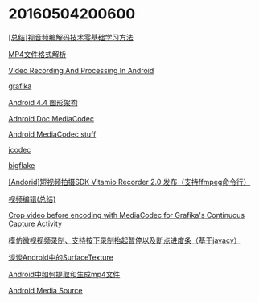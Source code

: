# 20160504200600
 



[[总结]视音频编解码技术零基础学习方法](http://blog.csdn.net/leixiaohua1020/article/details/18893769)

[MP4文件格式解析](http://eastnapoleon.blog.163.com/blog/static/366216692010101911255809/)

[Video Recording And Processing In Android](http://andrey.chernih.me/2014/06/28/video-recording-and-processing-in-android/)

[grafika](https://github.com/google/grafika)

[Android 4.4 图形架构](http://blog.csdn.net/new_szsheep/article/details/41348581)

[Adnroid Doc MediaCodec](http://developer.android.com/reference/android/media/MediaCodec.html)

[Android MediaCodec stuff](http://bigflake.com/mediacodec/)

[jcodec](http://jcodec.org/index.html)

[bigflake](http://bigflake.com/)

[[Andorid]短视频拍摄SDK Vitamio Recorder 2.0 发布（支持ffmpeg命令行）](http://www.cnblogs.com/over140/p/3704580.html)

[视频编辑(总结)](https://github.com/cheyiliu/All-in-One/wiki/%E8%A7%86%E9%A2%91%E7%BC%96%E8%BE%91)

[Crop video before encoding with MediaCodec for Grafika's Continuous Capture Activity](http://stackoverflow.com/questions/30587291/crop-video-before-encoding-with-mediacodec-for-grafikas-continuous-capture-ac)

[模仿微视视频录制、支持按下录制抬起暂停以及断点进度条（基于javacv）](http://www.aiuxian.com/article/p-2163744.html)

[谈谈Android中的SurfaceTexture](http://www.cnblogs.com/hrlnw/p/3277300.html)

[Android中如何提取和生成mp4文件](http://ticktick.blog.51cto.com/823160/1710743)

[Android Media Source](https://android.googlesource.com/platform/cts/+/jb-mr2-release/tests/tests/media/src/android/media/cts)
 
  
  
 
 